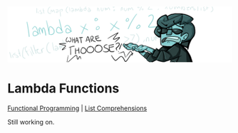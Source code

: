 <img src="./imgs/lambdafunc/banner.png">

# Lambda Functions

<a href="./README.md">Functional Programming</a> | <a href="./listcomp.md">List Comprehensions</a>

Still working on.
